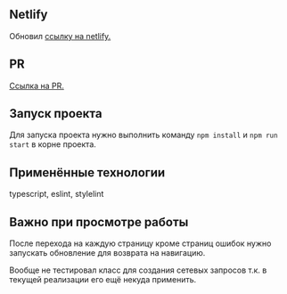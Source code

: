 ## Netlify
Обновил [ссылку на netlify.](https://67fa7c072683f6000891cda6--mess-test.netlify.app/)

## PR
[Ссылка на PR.](https://github.com/MarsiKris76/middle.messenger.praktikum.yandex/pull/10)


## Запуск проекта
Для запуска проекта нужно выполнить команду `npm install` и `npm run start` в корне проекта.

## Применённые технологии
typescript, eslint, stylelint

## Важно при просмотре работы
После перехода на каждую страницу кроме страниц ошибок нужно запускать обновление для возврата на навигацию.

Вообще не тестировал класс для создания сетевых запросов т.к. в текущей реализации его ещё некуда применить.
